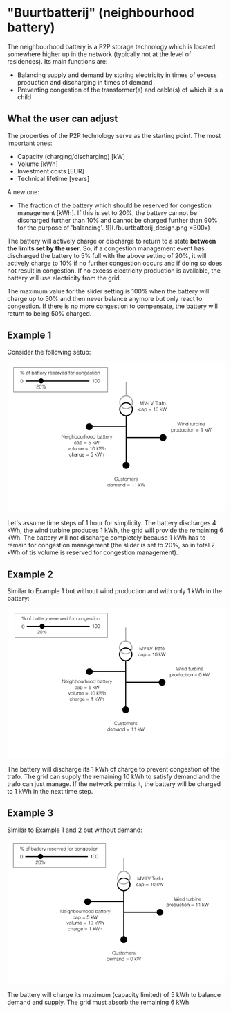 # "Buurtbatterij" (neighbourhood battery)

The neighbourhood battery is a P2P storage technology which is located somewhere higher up in the network (typically not at the level of residences). Its main functions are:

* Balancing supply and demand by storing electricity in times of excess production and discharging in times of demand
* Preventing congestion of the transformer(s) and cable(s) of which it is a child

## What the user can adjust

The properties of the P2P technology serve as the starting point. The most important ones:

* Capacity (charging/discharging) [kW]
* Volume [kWh]
* Investment costs [EUR]
* Technical lifetime [years]

A new one:

* The fraction of the battery which should be reserved for congestion management [kWh]. If this is set to 20%, the battery cannot be discharged further than 10% and cannot be charged further than 90% for the purpose of 'balancing'. 
![](./buurtbatterij_design.png =300x)

The battery will actively charge or discharge to return to a state **between the limits set by the user**. So, if a congestion management event has discharged the battery to 5% full with the above setting of 20%, it will actively charge to 10% if no further congestion occurs and if doing so does not result in congestion. If no excess electricity production is available, the battery will use electricity from the grid.

The maximum value for the slider setting is 100% when the battery will charge up to 50% and then never balance anymore but only react to congestion. If there is no more congestion to compensate, the battery will return to being 50% charged.

## Example 1

Consider the following setup:

![](./buurtbatterij_example_1.png)

Let's assume time steps of 1 hour for simplicity.
The battery discharges 4 kWh, the wind turbine produces 1 kWh, the grid will provide the remaining 6 kWh. The battery will not discharge completely because 1 kWh has to remain for congestion management (the slider is set to 20%, so in total 2 kWh of tis volume is reserved for congestion management).

## Example 2
Similar to Example 1 but without wind production and with only 1 kWh in the battery:

![](./buurtbatterij_example_2.png)

The battery will discharge its 1 kWh of charge to prevent congestion of the trafo. The grid can supply the remaining 10 kWh to satisfy demand and the trafo can just manage. If the network permits it, the battery will be charged to 1 kWh in the next time step.


## Example 3
Similar to Example 1 and 2 but without demand:

![](./buurtbatterij_example_3.png)

The battery will charge its maximum (capacity limited) of 5 kWh to balance demand and supply. The grid must absorb the remaining 6 kWh.




